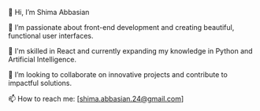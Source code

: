 👋 Hi, I’m Shima Abbasian

👀 I’m passionate about front-end development and creating beautiful, functional user interfaces.

🌱 I'm skilled in React and currently expanding my knowledge in Python and Artificial Intelligence.

💼 I’m looking to collaborate on innovative projects and contribute to impactful solutions.

📫 How to reach me: [shima.abbasian.24@gmail.com]
